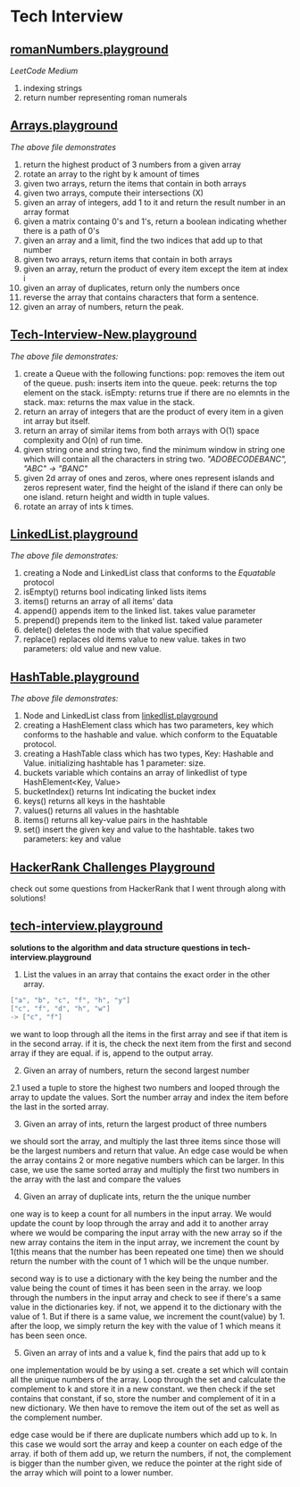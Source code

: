 # Tech Interview

## [romanNumbers.playground](https://github.com/RinniSwift/tech-interviews/tree/master/romanNumbers.playground)
*LeetCode Medium*
1. indexing strings
2. return number representing roman numerals

## [Arrays.playground](https://github.com/RinniSwift/tech-interviews/blob/master/Arrays.playground/Contents.swift)
*The above file demonstrates*
1. return the highest product of 3 numbers from a given array
2. rotate an array to the right by k amount of times
3. given two arrays, return the items that contain in both arrays
4. given two arrays, compute their intersections (X)
5. given an array of integers, add 1 to it and return the result number in an array format
6. given a matrix containg 0's and 1's, return a boolean indicating whether there is a path of 0's
7. given an array and a limit, find the two indices that add up to that number
8. given two arrays, return items that contain in both arrays
9. given an array, return the product of every item except the item at index i
10. given an array of duplicates, return only the numbers once
11. reverse the array that contains characters that form a sentence.
12. given an array of numbers, return the peak.

## [Tech-Interview-New.playground](https://github.com/RinniSwift/tech-interviews/blob/master/Tech-Interview-New.playground/Contents.swift)
*The above file demonstrates:*
1. create a Queue with the following functions: 
	pop: removes the item out of the queue.
	push: inserts item into the queue.
	peek: returns the top element on the stack.
	isEmpty: returns true if there are no elemnts in the stack.
	max: returns the max value in the stack.
2. return an array of integers that are the product of every item in a given int array but itself.
3. return an array of similar items from both arrays with O(1) space complexity and O(n) of run time.
4. given string one and string two, find the minimum window in string one which will contain all the characters in string two. *"ADOBECODEBANC", "ABC" -> "BANC"*
5. given 2d array of ones and zeros, where ones represent islands and zeros represent water, find the height of the island if there can only be one island. return height and width in tuple values.
6. rotate an array of ints k times. 

## [LinkedList.playground](https://github.com/RinniSwift/tech-interviews/blob/master/LinkedList.playground/Contents.swift)
*The above file demonstrates:*
1. creating a Node and LinkedList class that conforms to the *Equatable* protocol
2. isEmpty() returns bool indicating linked lists items
3. items() returns an array of all items' data
4. append() appends item to the linked list. takes value parameter
5. prepend() prepends item to the linked list. taked value parameter
6. delete() deletes the node with that value specified
7. replace() replaces old items value to new value. takes in two parameters: old value and new value.

## [HashTable.playground](https://github.com/RinniSwift/tech-interviews/blob/master/HashTable.playground/Contents.swift)
*The above file demonstrates:*
1. Node and LinkedList class from [linkedlist.playground](https://github.com/RinniSwift/tech-interviews/blob/master/LinkedList.playground/Contents.swift)
2. creating a HashElement class which has two parameters, key which conforms to the hashable and value. which conform to the Equatable protocol.
3. creating a HashTable class which has two types, Key: Hashable and Value. initializing hashtable has 1 parameter: size.
4. buckets variable which contains an array of linkedlist of type HashElement<Key, Value>
5. bucketIndex() returns Int indicating the bucket index
6. keys() returns all keys in the hashtable
7. values() returns all values in the hashtable
8. items() returns all key-value pairs in the hashtable
9. set() insert the given key and value to the hashtable. takes two parameters: key and value

## [HackerRank Challenges Playground](https://github.com/RinniSwift/tech-interviews/blob/master/HackerRankChallenges.playground/Contents.swift)
check out some questions from HackerRank that I went through along with solutions!

## [tech-interview.playground](https://github.com/RinniSwift/tech-interviews/blob/master/tech-interview.playground/Contents.swift)
**solutions to the algorithm and data structure questions in tech-interview.playground**

1. List the values in an array that contains the exact order in the other array.

``` swift
["a", "b", "c", "f", "h", "y"]
["c", "f", "d", "h", "w"]
-> ["c", "f"]
```

we want to loop through all the items in the first array and see if that item is in the second array. if it is, the check the next item from the first and second array if they are equal. if is, append to the output array.

2. Given an array of numbers, return the second largest number

2.1 used a tuple to store the highest two numbers and looped through the array to update the values.
Sort the number array and index the item before the last in the sorted array.

3. Given an array of ints, return the largest product of three numbers

we should sort the array, and multiply the last three items since those will be the largest numbers and return that value.
An edge case would be when the array contains 2 or more negative numbers which can be larger. In this case, we use the same sorted array and multiply the first two numbers in the array with the last and compare the values

4. Given an array of duplicate ints, return the the unique number

one way is to keep a count for all numbers in the input array. We would update the count by loop through the array and add it to another array where we would be comparing the input array with the new array so if the new array contains the item in the input array, we increment the count by 1(this means that the number has been repeated one time) then we should return the number with the count of 1 which will be the unque number.

second way is to use a dictionary with the key being the number and the value being the count of times it has been seen in the array. we loop through the numbers in the input array and check to see if there's a same value in the dictionaries key. if not, we append it to the dictionary with the value of 1. But if there is a same value, we increment the count(value) by 1. after the loop, we simply return the key with the value of 1 which means it has been seen once.

5. Given an array of ints and a value k, find the pairs that add up to k

one implementation would be by using a set. create a set which will contain all the unique numbers of the array. Loop through the set and calculate the complement to k and store it in a new constant. we then check if the set contains that constant, if so, store the number and complement of it in a new dictionary. We then have to remove the item out of the set as well as the complement number.

edge case would be if there are duplicate numbers which add up to k. In this case we would sort the array and keep a counter on each edge of the array. if both of them add up, we return the numbers, if not, the complement is bigger than the number given, we reduce the pointer at the right side of the array which will point to a lower number.


